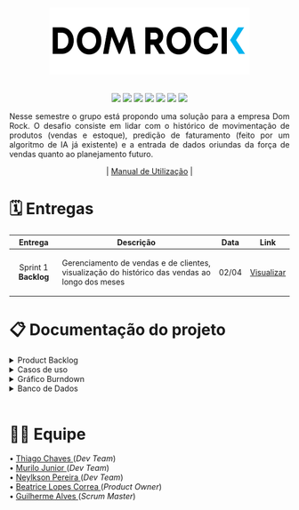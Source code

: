 <h1 align="center"></h1>
<div text align="center">
<img src="Doc/assets/img/logo02.png"  width="360" height="120" />
</div><br>
<p align="center">
    <img src="https://img.shields.io/badge/Canva-%2300C4CC.svg?style=for-the-badge&logo=Canva&logoColor=white"/>
    <img src="https://img.shields.io/badge/figma-%23F24E1E.svg?style=for-the-badge&logo=figma&logoColor=white"/>
    <img src="https://img.shields.io/badge/Eclipse-FE7A16.svg?style=for-the-badge&logo=Eclipse&logoColor=white"/>
    <img src="https://img.shields.io/badge/java-%23ED8B00.svg?style=for-the-badge&logo=java&logoColor=white"/>
    <img src="https://img.shields.io/badge/Spring-%2AA7.svg?style=for-the-badge&logo=Spring&logoColor=white"/>
    <img src="https://img.shields.io/badge/Postgresql-%2300f.svg?style=for-the-badge&logo=postgresql&logoColor=white"/>
    <img src="https://img.shields.io/badge/Trello-%23026AA7.svg?style=for-the-badge&logo=Trello&logoColor=white"/>
</p>

<p align="justify">
Nesse semestre o grupo está propondo uma solução para a empresa Dom Rock. O desafio consiste em lidar com o histórico de movimentação de produtos (vendas e
estoque), predição de faturamento (feito por um algoritmo de IA já existente) e a entrada de dados oriundas da força de vendas quanto ao planejamento futuro.
</p>
<div align="center"> 
    | <a href="">Manual de Utilização</a>  | 

<h1 text align= "left">🗓️ Entregas</h1>    
 <table align="center">
                     <thead>
                            <th width=100px>Entrega</th>
                            <th width=500px>Descrição</th>
                            <th width=45px>Data</th>
                            <th width=45px>Link</th>
                     </thead>
                     <tr>
                            <td><p align="center">Sprint 1 <b>Backlog</b></p></td>
                            <td><p align="justify">Gerenciamento de vendas e de clientes, visualização do histórico das vendas ao longo dos meses</p></td>
                            <td><p align="center">02/04</p></td>
                            <td><p align="center"><a href="https://github.com/OsReservas/DomRock-PlanejamentoVendas/tree/sprint-1">Visualizar</a></p></td>
                     </tr>
 </table>

<h1 align="left">📋 Documentação do projeto</h1>

<div align="left">
<details>
    <summary>Product Backlog</summary>
        <img src="Doc/assets/img/backlog-1.png">
</details>
<details>
    <summary>Casos de uso</summary>
        ꒰ 1. Registro de Venda<br>
        ꒰ 2. Visualização do Histórico de Vendas<br>
        | <a href="Doc/casos-de-uso-1.pdf">Visualizar</a>  | 

</details>
<details>
    <summary>Gráfico Burndown</summary>
        ꒰ <a href="">Imagem</a><br>
</details>
<details>
    <summary>Banco de Dados</summary>
        ꒰ Diagrama 
        | <a href="Doc/DiagramaEntidadeRelacionamento-1">Visualizar</a>  | 
</details>
</div>
<br>

<div text align= "left">
<h1 align="left">👩‍💻 Equipe</h1>
• <a href="https://www.linkedin.com/in/thiago-lopes-chaves-5ba22b209">Thiago Chaves </a>(<i>Dev Team</i>)<br>
• <a href="https://www.linkedin.com/in/murilo-jos%C3%A9-de-brito-junior-32403b157">Murilo Junior </a>(<i>Dev Team</i>)<br>
• <a href="https://github.com/NeyDiniz">Neylkson Pereira </a>(<i>Dev Team</i>)<br>
• <a href="https://www.linkedin.com/in/bewtrice/">Beatrice Lopes Correa </a>(<i>Product Owner</i>)<br>
• <a href="https://www.linkedin.com/in/guilhermealvesnas/">Guilherme Alves </a>(<i>Scrum Master</i>)<br>
</div>
        
        
 
